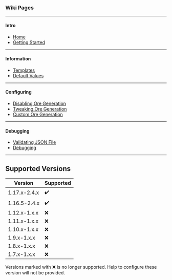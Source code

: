 ### Wiki Pages

--------------------------------------------------------------------------------------------------------

#### Intro

* [Home](https://github.com/EwyBoy/OreTweaker/wiki)
* [Getting Started](https://github.com/EwyBoy/OreTweaker/wiki/Getting-Started)

--------------------------------------------------------------------------------------------------------

#### Information

* [Templates](https://github.com/EwyBoy/OreTweaker/wiki/Templates)
* [Default Values](https://github.com/EwyBoy/OreTweaker/wiki/Default-Values)

--------------------------------------------------------------------------------------------------------

#### Configuring

* [Disabling Ore Generation](https://github.com/EwyBoy/OreTweaker/wiki/Disabling-Ore-Generation)
* [Tweaking Ore Generation](https://github.com/EwyBoy/OreTweaker/wiki/Tweaking-Ore-Generation)
* [Custom Ore Generation](https://github.com/EwyBoy/OreTweaker/wiki/Custom-Ore-Generation)

--------------------------------------------------------------------------------------------------------

#### Debugging

* [Validating JSON File](https://github.com/EwyBoy/OreTweaker/wiki/Validating-JSON-File)
* [Debugging](https://github.com/EwyBoy/OreTweaker/wiki/Debugging)

--------------------------------------------------------------------------------------------------------

## Supported Versions

|    Version   |      Supported     |
| ------------ | ------------------ |
| 1.17.x-2.4.x | :heavy_check_mark: |
| 1.16.5-2.4.x | :heavy_check_mark: |
| 1.12.x-1.x.x | :x:                |
| 1.11.x-1.x.x | :x:                |
| 1.10.x-1.x.x | :x:                |
|  1.9.x-1.x.x | :x:                |
|  1.8.x-1.x.x | :x:                |
|  1.7.x-1.x.x | :x:                |

Versions marked with :x: is no longer supported. Help to configure these version will not be provided.